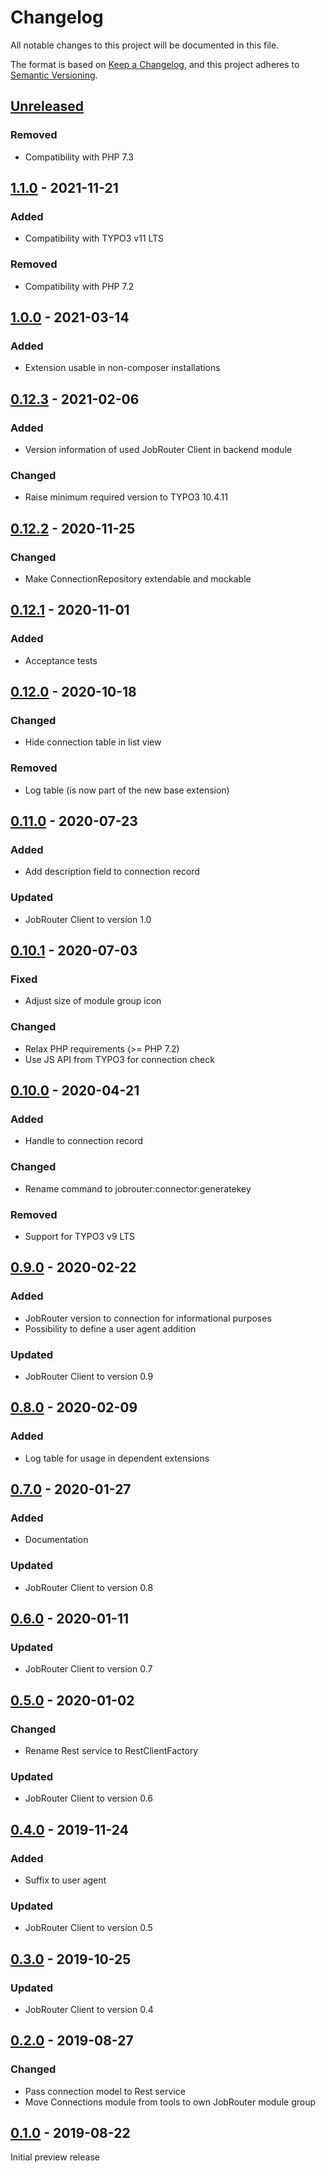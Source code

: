 # Changelog
All notable changes to this project will be documented in this file.

The format is based on [Keep a Changelog](https://keepachangelog.com/en/1.0.0/),
and this project adheres to [Semantic Versioning](https://semver.org/spec/v2.0.0.html).

## [Unreleased]

### Removed
- Compatibility with PHP 7.3

## [1.1.0] - 2021-11-21

### Added
- Compatibility with TYPO3 v11 LTS

### Removed
- Compatibility with PHP 7.2

## [1.0.0] - 2021-03-14

### Added
- Extension usable in non-composer installations

## [0.12.3] - 2021-02-06

### Added
- Version information of used JobRouter Client in backend module

### Changed
- Raise minimum required version to TYPO3 10.4.11

## [0.12.2] - 2020-11-25

### Changed
- Make ConnectionRepository extendable and mockable

## [0.12.1] - 2020-11-01

### Added
- Acceptance tests

## [0.12.0] - 2020-10-18

### Changed
- Hide connection table in list view

### Removed
- Log table (is now part of the new base extension)

## [0.11.0] - 2020-07-23

### Added
- Add description field to connection record

### Updated
- JobRouter Client to version 1.0

## [0.10.1] - 2020-07-03

### Fixed
- Adjust size of module group icon

### Changed
- Relax PHP requirements (>= PHP 7.2)
- Use JS API from TYPO3 for connection check

## [0.10.0] - 2020-04-21

### Added
- Handle to connection record

### Changed
- Rename command to jobrouter:connector:generatekey

### Removed
- Support for TYPO3 v9 LTS

## [0.9.0] - 2020-02-22

### Added
- JobRouter version to connection for informational purposes
- Possibility to define a user agent addition

### Updated
- JobRouter Client to version 0.9

## [0.8.0] - 2020-02-09

### Added
- Log table for usage in dependent extensions

## [0.7.0] - 2020-01-27

### Added
- Documentation

### Updated
- JobRouter Client to version 0.8

## [0.6.0] - 2020-01-11

### Updated
- JobRouter Client to version 0.7

## [0.5.0] - 2020-01-02

### Changed
- Rename Rest service to RestClientFactory

### Updated
- JobRouter Client to version 0.6

## [0.4.0] - 2019-11-24

### Added
- Suffix to user agent

### Updated
- JobRouter Client to version 0.5

## [0.3.0] - 2019-10-25

### Updated
- JobRouter Client to version 0.4

## [0.2.0] - 2019-08-27

### Changed
- Pass connection model to Rest service
- Move Connections module from tools to own JobRouter module group

## [0.1.0] - 2019-08-22

Initial preview release


[Unreleased]: https://github.com/brotkrueml/typo3-jobrouter-connector/compare/v1.1.0...HEAD
[1.1.0]: https://github.com/brotkrueml/typo3-jobrouter-connector/compare/v1.0.0...v1.1.0
[1.0.0]: https://github.com/brotkrueml/typo3-jobrouter-connector/compare/v0.12.3...v1.0.0
[0.12.3]: https://github.com/brotkrueml/typo3-jobrouter-connector/compare/v0.12.2...v0.12.3
[0.12.2]: https://github.com/brotkrueml/typo3-jobrouter-connector/compare/v0.12.1...v0.12.2
[0.12.1]: https://github.com/brotkrueml/typo3-jobrouter-connector/compare/v0.12.0...v0.12.1
[0.12.0]: https://github.com/brotkrueml/typo3-jobrouter-connector/compare/v0.11.0...v0.12.0
[0.11.0]: https://github.com/brotkrueml/typo3-jobrouter-connector/compare/v0.10.1...v0.11.0
[0.10.1]: https://github.com/brotkrueml/typo3-jobrouter-connector/compare/v0.10.0...v0.10.1
[0.10.0]: https://github.com/brotkrueml/typo3-jobrouter-connector/compare/v0.9.0...v0.10.0
[0.9.0]: https://github.com/brotkrueml/typo3-jobrouter-connector/compare/v0.8.0...v0.9.0
[0.8.0]: https://github.com/brotkrueml/typo3-jobrouter-connector/compare/v0.7.0...v0.8.0
[0.7.0]: https://github.com/brotkrueml/typo3-jobrouter-connector/compare/v0.6.0...v0.7.0
[0.6.0]: https://github.com/brotkrueml/typo3-jobrouter-connector/compare/v0.5.0...v0.6.0
[0.5.0]: https://github.com/brotkrueml/typo3-jobrouter-connector/compare/v0.4.0...v0.5.0
[0.4.0]: https://github.com/brotkrueml/typo3-jobrouter-connector/compare/v0.3.0...v0.4.0
[0.3.0]: https://github.com/brotkrueml/typo3-jobrouter-connector/compare/v0.2.0...v0.3.0
[0.2.0]: https://github.com/brotkrueml/typo3-jobrouter-connector/compare/v0.1.0...v0.2.0
[0.1.0]: https://github.com/brotkrueml/typo3-jobrouter-connector/releases/tag/v0.1.0
